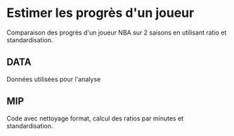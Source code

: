# Estimer les progrès d'un joueur
Comparaison des progrès d'un joueur NBA sur 2 saisons en utilisant ratio et standardisation.

## DATA
Données utilisées pour l'analyse

## MIP
Code avec nettoyage format, calcul des ratios par minutes et standardisation.
